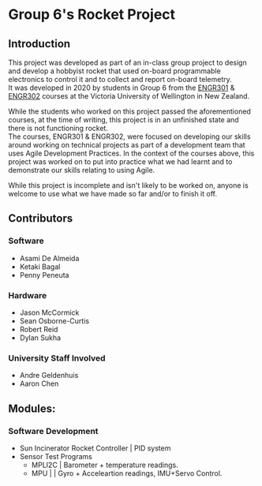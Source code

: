 # Group 6's Rocket Project
## Introduction
This project was developed as part of an in-class group project to design and develop a hobbyist rocket that used on-board programmable electronics to control it and to collect and report on-board telemetry.</br>
It was developed in 2020 by students in Group 6 from the [ENGR301](https://www.wgtn.ac.nz/courses/engr/301/2020) & [ENGR302](https://www.wgtn.ac.nz/courses/engr/302/2020) courses at the Victoria University of Wellington in New Zealand. 

While the students who worked on this project passed the aforementioned courses, at the time of writing, this project is in an unfinished state and there is not functioning rocket.</br>
The courses, ENGR301 & ENGR302, were focused on developing our skills around working on technical projects as part of a development team that uses Agile Development Practices. In the context of the courses above, this project was worked on to put into practice what we had learnt and to demonstrate our skills relating to using Agile.

While this project is incomplete and isn't likely to be worked on, anyone is welcome to use what we have made so far and/or to finish it off.

## Contributors

### Software
* Asami De Almeida
* Ketaki Bagal
* Penny Peneuta

### Hardware
* Jason McCormick
* Sean Osborne-Curtis
* Robert Reid
* Dylan Sukha

### University Staff Involved
* Andre Geldenhuis
* Aaron Chen

## Modules:

### Software Development
* Sun Incinerator Rocket Controller | PID system
* Sensor Test Programs
    * MPLI2C | Barometer + temperature readings.
    * MPU | | Gyro + Acceleartion readings, IMU+Servo Control.
